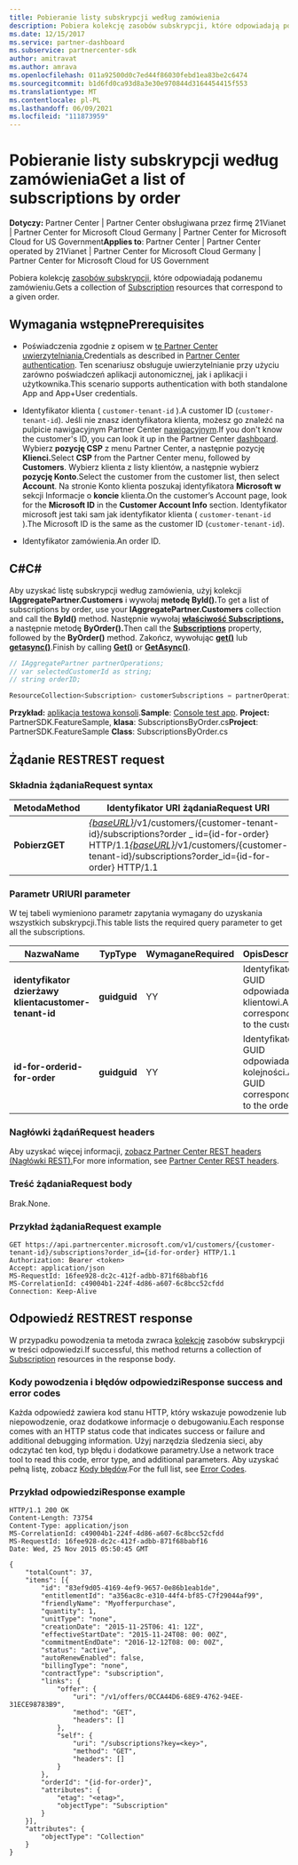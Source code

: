 ```yaml
---
title: Pobieranie listy subskrypcji według zamówienia
description: Pobiera kolekcję zasobów subskrypcji, które odpowiadają podanemu zamówieniu.
ms.date: 12/15/2017
ms.service: partner-dashboard
ms.subservice: partnercenter-sdk
author: amitravat
ms.author: amrava
ms.openlocfilehash: 011a92500d0c7ed44f86030febd1ea83be2c6474
ms.sourcegitcommit: b1d6fd0ca93d8a3e30e970844d3164454415f553
ms.translationtype: MT
ms.contentlocale: pl-PL
ms.lasthandoff: 06/09/2021
ms.locfileid: "111873959"
---
```

# <a name="get-a-list-of-subscriptions-by-order"></a><span data-ttu-id="83f65-103">Pobieranie listy subskrypcji według zamówienia</span><span class="sxs-lookup"><span data-stu-id="83f65-103">Get a list of subscriptions by order</span></span>

<span data-ttu-id="83f65-104">**Dotyczy:** Partner Center | Partner Center obsługiwana przez firmę 21Vianet | Partner Center for Microsoft Cloud Germany | Partner Center for Microsoft Cloud for US Government</span><span class="sxs-lookup"><span data-stu-id="83f65-104">**Applies to**: Partner Center | Partner Center operated by 21Vianet | Partner Center for Microsoft Cloud Germany | Partner Center for Microsoft Cloud for US Government</span></span>

<span data-ttu-id="83f65-105">Pobiera kolekcję [zasobów subskrypcji,](subscription-resources.md) które odpowiadają podanemu zamówieniu.</span><span class="sxs-lookup"><span data-stu-id="83f65-105">Gets a collection of [Subscription](subscription-resources.md) resources that correspond to a given order.</span></span>

## <a name="prerequisites"></a><span data-ttu-id="83f65-106">Wymagania wstępne</span><span class="sxs-lookup"><span data-stu-id="83f65-106">Prerequisites</span></span>

- <span data-ttu-id="83f65-107">Poświadczenia zgodnie z opisem w [te Partner Center uwierzytelniania.](partner-center-authentication.md)</span><span class="sxs-lookup"><span data-stu-id="83f65-107">Credentials as described in [Partner Center authentication](partner-center-authentication.md).</span></span> <span data-ttu-id="83f65-108">Ten scenariusz obsługuje uwierzytelnianie przy użyciu zarówno poświadczeń aplikacji autonomicznej, jak i aplikacji i użytkownika.</span><span class="sxs-lookup"><span data-stu-id="83f65-108">This scenario supports authentication with both standalone App and App+User credentials.</span></span>

- <span data-ttu-id="83f65-109">Identyfikator klienta ( `customer-tenant-id` ).</span><span class="sxs-lookup"><span data-stu-id="83f65-109">A customer ID (`customer-tenant-id`).</span></span> <span data-ttu-id="83f65-110">Jeśli nie znasz identyfikatora klienta, możesz go znaleźć na pulpicie nawigacyjnym Partner Center [nawigacyjnym](https://partner.microsoft.com/dashboard).</span><span class="sxs-lookup"><span data-stu-id="83f65-110">If you don't know the customer's ID, you can look it up in the Partner Center [dashboard](https://partner.microsoft.com/dashboard).</span></span> <span data-ttu-id="83f65-111">Wybierz **pozycję CSP** z menu Partner Center, a następnie pozycję **Klienci.**</span><span class="sxs-lookup"><span data-stu-id="83f65-111">Select **CSP** from the Partner Center menu, followed by **Customers**.</span></span> <span data-ttu-id="83f65-112">Wybierz klienta z listy klientów, a następnie wybierz **pozycję Konto**.</span><span class="sxs-lookup"><span data-stu-id="83f65-112">Select the customer from the customer list, then select **Account**.</span></span> <span data-ttu-id="83f65-113">Na stronie Konto klienta poszukaj identyfikatora **Microsoft w** sekcji Informacje o **koncie** klienta.</span><span class="sxs-lookup"><span data-stu-id="83f65-113">On the customer’s Account page, look for the **Microsoft ID** in the **Customer Account Info** section.</span></span> <span data-ttu-id="83f65-114">Identyfikator microsoft jest taki sam jak identyfikator klienta ( `customer-tenant-id` ).</span><span class="sxs-lookup"><span data-stu-id="83f65-114">The Microsoft ID is the same as the customer ID  (`customer-tenant-id`).</span></span>

- <span data-ttu-id="83f65-115">Identyfikator zamówienia.</span><span class="sxs-lookup"><span data-stu-id="83f65-115">An order ID.</span></span>

## <a name="c"></a><span data-ttu-id="83f65-116">C\#</span><span class="sxs-lookup"><span data-stu-id="83f65-116">C\#</span></span>

<span data-ttu-id="83f65-117">Aby uzyskać listę subskrypcji według zamówienia, użyj kolekcji **IAggregatePartner.Customers** i wywołaj **metodę ById().**</span><span class="sxs-lookup"><span data-stu-id="83f65-117">To get a list of subscriptions by order, use your **IAggregatePartner.Customers** collection and call the **ById()** method.</span></span> <span data-ttu-id="83f65-118">Następnie wywołaj [**właściwość Subscriptions,**](/dotnet/api/microsoft.store.partnercenter.customers.icustomer.subscriptions) a następnie metodę **ByOrder().**</span><span class="sxs-lookup"><span data-stu-id="83f65-118">Then call the [**Subscriptions**](/dotnet/api/microsoft.store.partnercenter.customers.icustomer.subscriptions) property, followed by the **ByOrder()** method.</span></span> <span data-ttu-id="83f65-119">Zakończ, wywołując [**get()**](/dotnet/api/microsoft.store.partnercenter.genericoperations.ientireentitycollectionretrievaloperations-2.get) lub [**getasync()**](/dotnet/api/microsoft.store.partnercenter.genericoperations.ientireentitycollectionretrievaloperations-2.getasync).</span><span class="sxs-lookup"><span data-stu-id="83f65-119">Finish by calling [**Get()**](/dotnet/api/microsoft.store.partnercenter.genericoperations.ientireentitycollectionretrievaloperations-2.get) or [**GetAsync()**](/dotnet/api/microsoft.store.partnercenter.genericoperations.ientireentitycollectionretrievaloperations-2.getasync).</span></span>

``` csharp
// IAggregatePartner partnerOperations;
// var selectedCustomerId as string;
// string orderID;

ResourceCollection<Subscription> customerSubscriptions = partnerOperations.Customers.ById(selectedCustomerId).Subscriptions.ByOrder(orderID).Get();
```

<span data-ttu-id="83f65-120">**Przykład:** [aplikacja testowa konsoli](console-test-app.md).</span><span class="sxs-lookup"><span data-stu-id="83f65-120">**Sample**: [Console test app](console-test-app.md).</span></span> <span data-ttu-id="83f65-121">**Project:** PartnerSDK.FeatureSample, **klasa**: SubscriptionsByOrder.cs</span><span class="sxs-lookup"><span data-stu-id="83f65-121">**Project**: PartnerSDK.FeatureSample **Class**: SubscriptionsByOrder.cs</span></span>

## <a name="rest-request"></a><span data-ttu-id="83f65-122">Żądanie REST</span><span class="sxs-lookup"><span data-stu-id="83f65-122">REST request</span></span>

### <a name="request-syntax"></a><span data-ttu-id="83f65-123">Składnia żądania</span><span class="sxs-lookup"><span data-stu-id="83f65-123">Request syntax</span></span>

| <span data-ttu-id="83f65-124">Metoda</span><span class="sxs-lookup"><span data-stu-id="83f65-124">Method</span></span>  | <span data-ttu-id="83f65-125">Identyfikator URI żądania</span><span class="sxs-lookup"><span data-stu-id="83f65-125">Request URI</span></span>                                                                                                                   |
|---------|-------------------------------------------------------------------------------------------------------------------------------|
| <span data-ttu-id="83f65-126">**Pobierz**</span><span class="sxs-lookup"><span data-stu-id="83f65-126">**GET**</span></span> | <span data-ttu-id="83f65-127">[*{baseURL}*](partner-center-rest-urls.md)/v1/customers/{customer-tenant-id}/subscriptions?order \_ id={id-for-order} HTTP/1.1</span><span class="sxs-lookup"><span data-stu-id="83f65-127">[*{baseURL}*](partner-center-rest-urls.md)/v1/customers/{customer-tenant-id}/subscriptions?order\_id={id-for-order} HTTP/1.1</span></span> |

### <a name="uri-parameter"></a><span data-ttu-id="83f65-128">Parametr URI</span><span class="sxs-lookup"><span data-stu-id="83f65-128">URI parameter</span></span>

<span data-ttu-id="83f65-129">W tej tabeli wymieniono parametr zapytania wymagany do uzyskania wszystkich subskrypcji.</span><span class="sxs-lookup"><span data-stu-id="83f65-129">This table lists the required query parameter to get all the subscriptions.</span></span>

| <span data-ttu-id="83f65-130">Nazwa</span><span class="sxs-lookup"><span data-stu-id="83f65-130">Name</span></span>                   | <span data-ttu-id="83f65-131">Typ</span><span class="sxs-lookup"><span data-stu-id="83f65-131">Type</span></span>     | <span data-ttu-id="83f65-132">Wymagane</span><span class="sxs-lookup"><span data-stu-id="83f65-132">Required</span></span> | <span data-ttu-id="83f65-133">Opis</span><span class="sxs-lookup"><span data-stu-id="83f65-133">Description</span></span>                           |
|------------------------|----------|----------|---------------------------------------|
| <span data-ttu-id="83f65-134">**identyfikator dzierżawy klienta**</span><span class="sxs-lookup"><span data-stu-id="83f65-134">**customer-tenant-id**</span></span> | <span data-ttu-id="83f65-135">**guid**</span><span class="sxs-lookup"><span data-stu-id="83f65-135">**guid**</span></span> | <span data-ttu-id="83f65-136">Y</span><span class="sxs-lookup"><span data-stu-id="83f65-136">Y</span></span>        | <span data-ttu-id="83f65-137">Identyfikator GUID odpowiadający klientowi.</span><span class="sxs-lookup"><span data-stu-id="83f65-137">A GUID corresponding to the customer.</span></span> |
| <span data-ttu-id="83f65-138">**id-for-order**</span><span class="sxs-lookup"><span data-stu-id="83f65-138">**id-for-order**</span></span>       | <span data-ttu-id="83f65-139">**guid**</span><span class="sxs-lookup"><span data-stu-id="83f65-139">**guid**</span></span> | <span data-ttu-id="83f65-140">Y</span><span class="sxs-lookup"><span data-stu-id="83f65-140">Y</span></span>        | <span data-ttu-id="83f65-141">Identyfikator GUID odpowiadający kolejności.</span><span class="sxs-lookup"><span data-stu-id="83f65-141">A GUID corresponding to the order.</span></span>    |

### <a name="request-headers"></a><span data-ttu-id="83f65-142">Nagłówki żądań</span><span class="sxs-lookup"><span data-stu-id="83f65-142">Request headers</span></span>

<span data-ttu-id="83f65-143">Aby uzyskać więcej informacji, [zobacz Partner Center REST headers (Nagłówki REST).](headers.md)</span><span class="sxs-lookup"><span data-stu-id="83f65-143">For more information, see [Partner Center REST headers](headers.md).</span></span>

### <a name="request-body"></a><span data-ttu-id="83f65-144">Treść żądania</span><span class="sxs-lookup"><span data-stu-id="83f65-144">Request body</span></span>

<span data-ttu-id="83f65-145">Brak.</span><span class="sxs-lookup"><span data-stu-id="83f65-145">None.</span></span>

### <a name="request-example"></a><span data-ttu-id="83f65-146">Przykład żądania</span><span class="sxs-lookup"><span data-stu-id="83f65-146">Request example</span></span>

```http
GET https://api.partnercenter.microsoft.com/v1/customers/{customer-tenant-id}/subscriptions?order_id={id-for-order} HTTP/1.1
Authorization: Bearer <token>
Accept: application/json
MS-RequestId: 16fee928-dc2c-412f-adbb-871f68babf16
MS-CorrelationId: c49004b1-224f-4d86-a607-6c8bcc52cfdd
Connection: Keep-Alive
```

## <a name="rest-response"></a><span data-ttu-id="83f65-147">Odpowiedź REST</span><span class="sxs-lookup"><span data-stu-id="83f65-147">REST response</span></span>

<span data-ttu-id="83f65-148">W przypadku powodzenia ta metoda zwraca [kolekcję](subscription-resources.md) zasobów subskrypcji w treści odpowiedzi.</span><span class="sxs-lookup"><span data-stu-id="83f65-148">If successful, this method returns a collection of [Subscription](subscription-resources.md) resources in the response body.</span></span>

### <a name="response-success-and-error-codes"></a><span data-ttu-id="83f65-149">Kody powodzenia i błędów odpowiedzi</span><span class="sxs-lookup"><span data-stu-id="83f65-149">Response success and error codes</span></span>

<span data-ttu-id="83f65-150">Każda odpowiedź zawiera kod stanu HTTP, który wskazuje powodzenie lub niepowodzenie, oraz dodatkowe informacje o debugowaniu.</span><span class="sxs-lookup"><span data-stu-id="83f65-150">Each response comes with an HTTP status code that indicates success or failure and additional debugging information.</span></span> <span data-ttu-id="83f65-151">Użyj narzędzia śledzenia sieci, aby odczytać ten kod, typ błędu i dodatkowe parametry.</span><span class="sxs-lookup"><span data-stu-id="83f65-151">Use a network trace tool to read this code, error type, and additional parameters.</span></span> <span data-ttu-id="83f65-152">Aby uzyskać pełną listę, zobacz [Kody błędów](error-codes.md).</span><span class="sxs-lookup"><span data-stu-id="83f65-152">For the full list, see [Error Codes](error-codes.md).</span></span>

### <a name="response-example"></a><span data-ttu-id="83f65-153">Przykład odpowiedzi</span><span class="sxs-lookup"><span data-stu-id="83f65-153">Response example</span></span>

```http
HTTP/1.1 200 OK
Content-Length: 73754
Content-Type: application/json
MS-CorrelationId: c49004b1-224f-4d86-a607-6c8bcc52cfdd
MS-RequestId: 16fee928-dc2c-412f-adbb-871f68babf16
Date: Wed, 25 Nov 2015 05:50:45 GMT

{
    "totalCount": 37,
    "items": [{
        "id": "83ef9d05-4169-4ef9-9657-0e86b1eab1de",
        "entitlementId": "a356ac8c-e310-44f4-bf85-C7f29044af99",
        "friendlyName": "Myofferpurchase",
        "quantity": 1,
        "unitType": "none",
        "creationDate": "2015-11-25T06: 41: 12Z",
        "effectiveStartDate": "2015-11-24T08: 00: 00Z",
        "commitmentEndDate": "2016-12-12T08: 00: 00Z",
        "status": "active",
        "autoRenewEnabled": false,
        "billingType": "none",
        "contractType": "subscription",
        "links": {
            "offer": {
                "uri": "/v1/offers/0CCA44D6-68E9-4762-94EE-31ECE98783B9",
                "method": "GET",
                "headers": []
            },
            "self": {
                "uri": "/subscriptions?key=<key>",
                "method": "GET",
                "headers": []
            }
        },
        "orderId": "{id-for-order}",
        "attributes": {
            "etag": "<etag>",
            "objectType": "Subscription"
        }
    }],
    "attributes": {
        "objectType": "Collection"
    }
}
```
